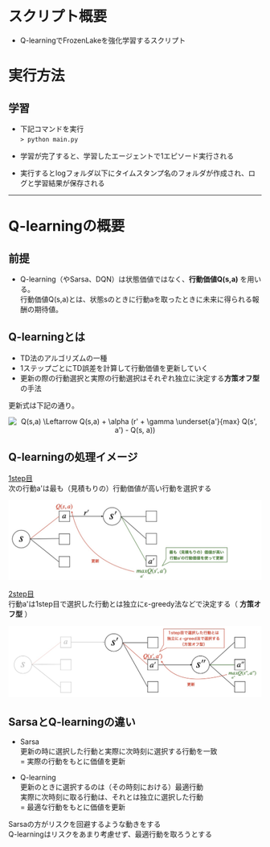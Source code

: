 # スクリプト概要
* Q-learningでFrozenLakeを強化学習するスクリプト  

# 実行方法
## 学習
* 下記コマンドを実行  
`> python main.py`　　

* 学習が完了すると、学習したエージェントで1エピソード実行される  
* 実行するとlogフォルダ以下にタイムスタンプ名のフォルダが作成され、ログと学習結果が保存される  

---
# Q-learningの概要  
## 前提
* Q-learning（やSarsa、DQN）は状態価値ではなく、**行動価値Q(s,a)** を用いる。  
  行動価値Q(s,a)とは、状態sのときに行動aを取ったときに未来に得られる報酬の期待値。  

## Q-learningとは  
* TD法のアルゴリズムの一種  
* 1ステップごとにTD誤差を計算して行動価値を更新していく  
* 更新の際の行動選択と実際の行動選択はそれぞれ独立に決定する**方策オフ型**の手法  

更新式は下記の通り。  
<p align="center">
<img src=
"https://render.githubusercontent.com/render/math?math=%5Clarge+%5Cdisplaystyle+Q%28s%2Ca%29+%5CLeftarrow+Q%28s%2Ca%29+%2B+%5Calpha+%28r%27+%2B+%5Cgamma++%5Cunderset%7Ba%27%7D%7Bmax%7D+Q%28s%27%2C+a%27%29+-+Q%28s%2C+a%29%29" 
alt="Q(s,a) \Leftarrow Q(s,a) + \alpha (r' + \gamma  \underset{a'}{max} Q(s', a') - Q(s, a))">
</p>

## Q-learningの処理イメージ  
<u>1step目</u>  
次の行動a'は最も（見積もりの）行動価値が高い行動を選択する  
<p align="center">
<img src="../../docs/TD/Q-learning/Q-learning1.jpg">
</p>

<u>2step目</u>  
行動a'は1step目で選択した行動とは独立にε-greedy法などで決定する（ **方策オフ型** ）  
<p align="center">
<img src="../../docs/TD/Q-learning/Q-learning2.jpg">
</p>

## SarsaとQ-learningの違い  
* Sarsa  
  更新の時に選択した行動と実際に次時刻に選択する行動を一致  
  = 実際の行動をもとに価値を更新  

* Q-learning  
  更新のときに選択するのは（その時刻における）最適行動  
  実際に次時刻に取る行動は、それとは独立に選択した行動  
  = 最適な行動をもとに価値を更新  

Sarsaの方がリスクを回避するような動きをする  
Q-learningはリスクをあまり考慮せず、最適行動を取ろうとする  